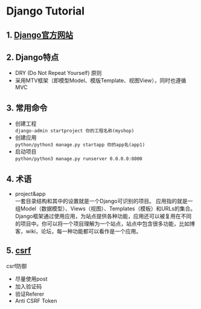 # Django Tutorial

## 1. [Django官方网站](https://www.djangoproject.com/)

## 2. Django特点
- DRY (Do Not Repeat Yourself) 原则
- 采用MTV框架（即模型Model、模版Template、视图View），同时也遵循MVC

## 3. 常用命令
- 创建工程   
```django-admin startproject 你的工程名称(myshop)```
- 创建应用   
```python/python3 manage.py startapp 你的app名(app1)```
- 启动项目  
```python/python3 manage.py runserver 0.0.0.0:8000```

## 4. 术语
- project&app  
一套目录结构和其中的设置就是一个Django可识别的项目。
应用指的就是一组Model（数据模型）、Views（视图）、Templates（模板）和URLs的集合。
Django框架通过使用应用，为站点提供各种功能，应用还可以被复用在不同的项目中。你可以将一个项目理解为一个站点，站点中包含很多功能，比如博客，wiki，论坛，每一种功能都可以看作是一个应用。

## 5. [csrf](https://www.youtube.com/watch?v=gEPii2y3ISQ)
csrf防御
- 尽量使用post
- 加入验证码
- 验证Referer
- Anti CSRF Token